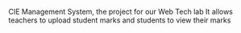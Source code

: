 CIE Management System, the project for our Web Tech lab
It allows teachers to upload student marks and students to view their marks
